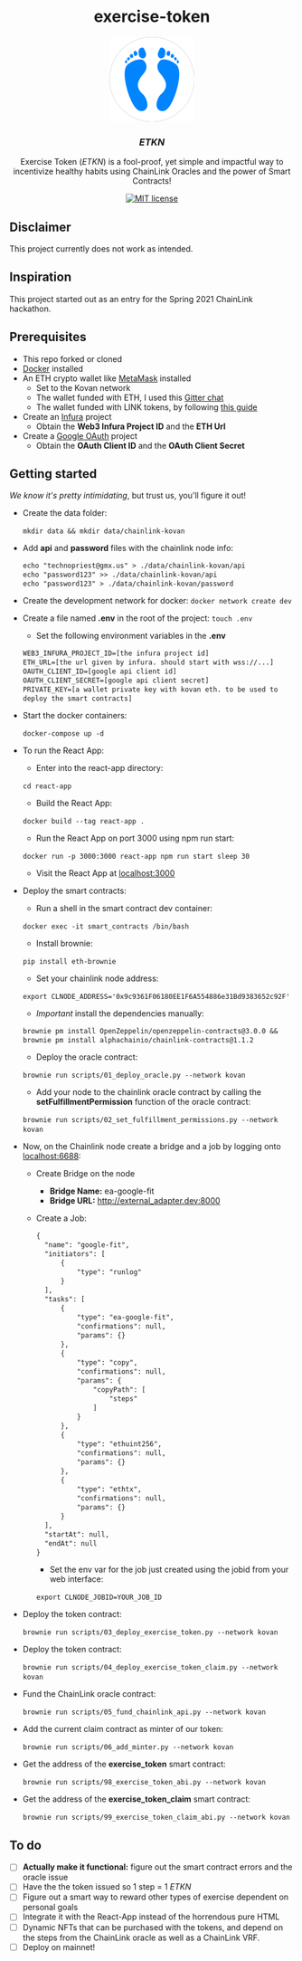 <h1 align="center">
  exercise-token
</h1>

<p align="center">
  <img src="/react-app/src/components/etknlogo.gif" width="150" height="150">
</p>

<h3 align="center">
  <em>ETKN</em>
</h3>

<p align="center">
  Exercise Token (<em>ETKN</em>) is a fool-proof, yet simple and impactful way to incentivize healthy habits using ChainLink Oracles and the power of Smart Contracts!
</p>

<p align="center">
  <a href="https://github.com/technopriest-crypto/exercise-token/blob/main/LICENSE">
    <img alt="MIT license" src="https://img.shields.io/github/license/technopriest-crypto/exercise-token">
  </a>
</p>

## Disclaimer

This project currently does not work as intended.

## Inspiration

This project started out as an entry for the Spring 2021 ChainLink hackathon.

## Prerequisites

- This repo forked or cloned
- [Docker](https://www.docker.com/) installed
- An ETH crypto wallet like [MetaMask](https://metamask.io/) installed
    - Set to the Kovan network
    - The wallet funded with ETH, I used this [Gitter chat](https://gitter.im/kovan-testnet/faucet)
    - The wallet funded with LINK tokens, by following [this guide](https://docs.chain.link/docs/acquire-link)
- Create an [Infura](https://infura.io/) project
    - Obtain the **Web3 Infura Project ID** and the **ETH Url**
- Create a [Google OAuth](https://developers.google.com/identity/protocols/oauth2) project
    - Obtain the **OAuth Client ID** and the **OAuth Client Secret**

## Getting started

*We know it's pretty intimidating*, but trust us, you'll figure it out!

- Create the data folder:

  `mkdir data && mkdir data/chainlink-kovan`

- Add **api** and **password** files with the chainlink node info:

  ```
  echo "technopriest@gmx.us" > ./data/chainlink-kovan/api
  echo "password123" >> ./data/chainlink-kovan/api
  echo "password123" > ./data/chainlink-kovan/password
  ```

- Create the development network for docker: `docker network create dev`

- Create a file named **.env** in the root of the project: `touch .env`

    - Set the following environment variables in the **.env**

    ```
    WEB3_INFURA_PROJECT_ID=[the infura project id]
    ETH_URL=[the url given by infura. should start with wss://...]
    OAUTH_CLIENT_ID=[google api client id]
    OAUTH_CLIENT_SECRET=[google api client secret]
    PRIVATE_KEY=[a wallet private key with kovan eth. to be used to deploy the smart contracts]
    ```

- Start the docker containers:

  `docker-compose up -d`

- To run the React App:

    - Enter into the react-app directory:

    `cd react-app`

    - Build the React App:

    `docker build --tag react-app .`

    - Run the React App on port 3000 using npm run start:

    `docker run -p 3000:3000 react-app npm run start sleep 30`

    - Visit the React App at [localhost:3000](http://localhost:3000/)

- Deploy the smart contracts:

    - Run a shell in the smart contract dev container:

    `docker exec -it smart_contracts /bin/bash`

    - Install brownie:

    `pip install eth-brownie`

    - Set your chainlink node address:

    `export CLNODE_ADDRESS='0x9c9361F06180EE1F6A554886e31Bd9383652c92F'`

    - *Important* install the dependencies manually:

    ```
    brownie pm install OpenZeppelin/openzeppelin-contracts@3.0.0 && brownie pm install alphachainio/chainlink-contracts@1.1.2
    ```

    - Deploy the oracle contract:

    `brownie run scripts/01_deploy_oracle.py --network kovan`


    - Add your node to the chainlink oracle contract by calling the **setFulfillmentPermission** function of the oracle contract:

    `brownie run scripts/02_set_fulfillment_permissions.py --network kovan`


- Now, on the Chainlink node create a bridge and a job by logging onto [localhost:6688](http://localhost:6688/):

    - Create Bridge on the node

      - **Bridge Name:** ea-google-fit
      - **Bridge URL:** http://external_adapter.dev:8000

    - Create a Job:
      ```
      {
        "name": "google-fit",
      	"initiators": [
      		{
      			"type": "runlog"
      		}
      	],
      	"tasks": [
      		{
      			"type": "ea-google-fit",
      			"confirmations": null,
      			"params": {}
      		},
      		{
      			"type": "copy",
      			"confirmations": null,
      			"params": {
      				"copyPath": [
      					"steps"
      				]
      			}
      		},
      		{
      			"type": "ethuint256",
      			"confirmations": null,
      			"params": {}
      		},
      		{
      			"type": "ethtx",
      			"confirmations": null,
      			"params": {}
      		}
      	],
      	"startAt": null,
      	"endAt": null
      }
      ```

      - Set the env var for the job just created using the jobid from your web interface:

      `export CLNODE_JOBID=YOUR_JOB_ID`


- Deploy the token contract:

  `brownie run scripts/03_deploy_exercise_token.py --network kovan`

- Deploy the token contract:

  `brownie run scripts/04_deploy_exercise_token_claim.py --network kovan`

- Fund the ChainLink oracle contract:

  `brownie run scripts/05_fund_chainlink_api.py --network kovan`

- Add the current claim contract as minter of our token:

  `brownie run scripts/06_add_minter.py --network kovan`

- Get the address of the **exercise_token** smart contract:

  `brownie run scripts/98_exercise_token_abi.py --network kovan`

- Get the address of the **exercise_token_claim** smart contract:

  `brownie run scripts/99_exercise_token_claim_abi.py --network kovan`

## To do

- [ ] **Actually make it functional:** figure out the smart contract errors and the oracle issue
- [ ] Have the the token issued so 1 step = 1 *ETKN*
- [ ] Figure out a smart way to reward other types of exercise dependent on personal goals
- [ ] Integrate it with the React-App instead of the horrendous pure HTML
- [ ] Dynamic NFTs that can be purchased with the tokens, and depend on the steps from the ChainLink oracle as well as a ChainLink VRF.
- [ ] Deploy on mainnet!
